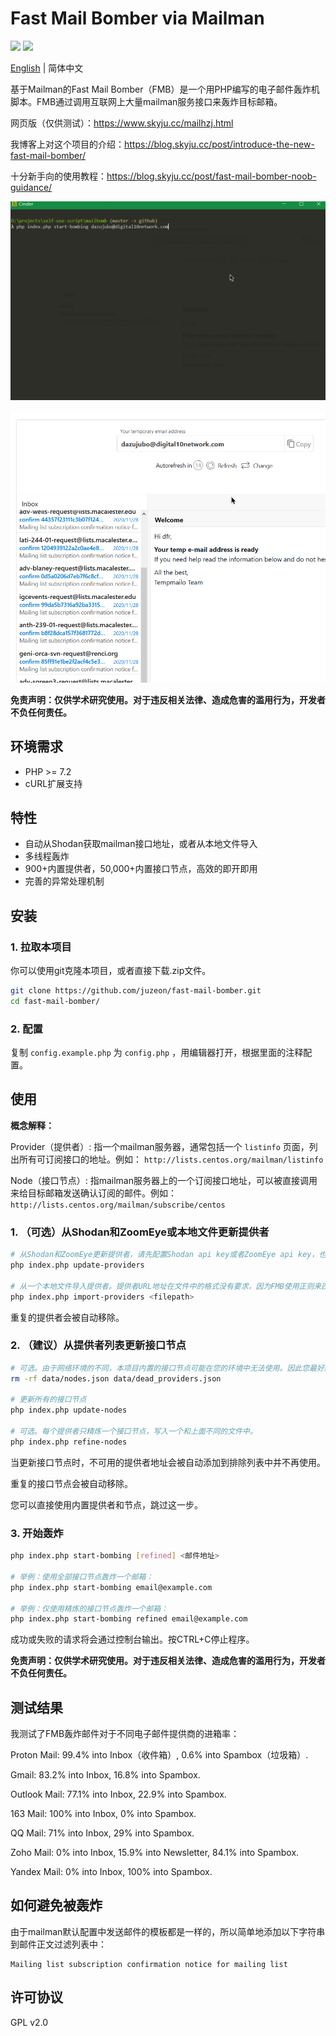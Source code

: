# Fast Mail Bomber via Mailman

![](https://badgen.net/badge/PHP/%3E=7.2/blue)
![](https://badgen.net/badge/license/GPL%20v2.0/green)

[English](README.md) | 简体中文

基于Mailman的Fast Mail Bomber（FMB）是一个用PHP编写的电子邮件轰炸机脚本。FMB通过调用互联网上大量mailman服务接口来轰炸目标邮箱。

网页版（仅供测试）：<https://www.skyju.cc/mailhzj.html>

我博客上对这个项目的介绍：<https://blog.skyju.cc/post/introduce-the-new-fast-mail-bomber/>

十分新手向的使用教程：<https://blog.skyju.cc/post/fast-mail-bomber-noob-guidance/>

![](fmb1.gif)

![](fmb2.gif)

**免责声明：仅供学术研究使用。对于违反相关法律、造成危害的滥用行为，开发者不负任何责任。**

## 环境需求

- PHP >= 7.2
- cURL扩展支持

## 特性

- 自动从Shodan获取mailman接口地址，或者从本地文件导入
- 多线程轰炸
- 900+内置提供者，50,000+内置接口节点，高效的即开即用
- 完善的异常处理机制

## 安装

### 1. 拉取本项目

你可以使用git克隆本项目，或者直接下载.zip文件。

```bash
git clone https://github.com/juzeon/fast-mail-bomber.git
cd fast-mail-bomber/
```

### 2. 配置

复制 `config.example.php` 为 `config.php` ，用编辑器打开，根据里面的注释配置。

## 使用

**概念解释：**

Provider（提供者）: 指一个mailman服务器，通常包括一个 `listinfo` 页面，列出所有可订阅接口的地址。例如： `http://lists.centos.org/mailman/listinfo`

Node（接口节点）: 指mailman服务器上的一个订阅接口地址，可以被直接调用来给目标邮箱发送确认订阅的邮件。例如： `http://lists.centos.org/mailman/subscribe/centos`

### 1. （可选）从Shodan和ZoomEye或本地文件更新提供者

```bash
# 从Shodan和ZoomEye更新提供者，请先配置Shodan api key或者ZoomEye api key，也可两者都配置。
php index.php update-providers

# 从一个本地文件导入提供者。提供者URL地址在文件中的格式没有要求，因为FMB使用正则来匹配正确的地址。
php index.php import-providers <filepath>
```

重复的提供者会被自动移除。

### 2. （建议）从提供者列表更新接口节点

```bash
# 可选。由于网络环境的不同，本项目内置的接口节点可能在您的环境中无法使用。因此您最好删除这些节点（但不要删除data/providers.json），然后自行运行update-nodes。根据您的网络环境和提供者列表的大小，操作需要10~30分钟不等。
rm -rf data/nodes.json data/dead_providers.json

# 更新所有的接口节点
php index.php update-nodes

# 可选。每个提供者只精炼一个接口节点，写入一个和上面不同的文件中。
php index.php refine-nodes
```

当更新接口节点时，不可用的提供者地址会被自动添加到排除列表中并不再使用。

重复的接口节点会被自动移除。

您可以直接使用内置提供者和节点，跳过这一步。

### 3. 开始轰炸

```bash
php index.php start-bombing [refined] <邮件地址>

# 举例：使用全部接口节点轰炸一个邮箱：
php index.php start-bombing email@example.com

# 举例：仅使用精炼的接口节点轰炸一个邮箱：
php index.php start-bombing refined email@example.com
```

成功或失败的请求将会通过控制台输出。按CTRL+C停止程序。

**免责声明：仅供学术研究使用。对于违反相关法律、造成危害的滥用行为，开发者不负任何责任。**

## 测试结果

我测试了FMB轰炸邮件对于不同电子邮件提供商的进箱率：

Proton Mail: 99.4% into Inbox（收件箱）, 0.6% into Spambox（垃圾箱）.

Gmail: 83.2% into Inbox, 16.8% into Spambox.

Outlook Mail: 77.1% into Inbox, 22.9% into Spambox.

163 Mail: 100% into Inbox, 0% into Spambox.

QQ Mail: 71% into Inbox, 29% into Spambox.

Zoho Mail: 0% into Inbox, 15.9% into Newsletter, 84.1% into Spambox.

Yandex Mail: 0% into Inbox, 100% into Spambox.

## 如何避免被轰炸

由于mailman默认配置中发送邮件的模板都是一样的，所以简单地添加以下字符串到邮件正文过滤列表中：

```
Mailing list subscription confirmation notice for mailing list
```

## 许可协议

GPL v2.0